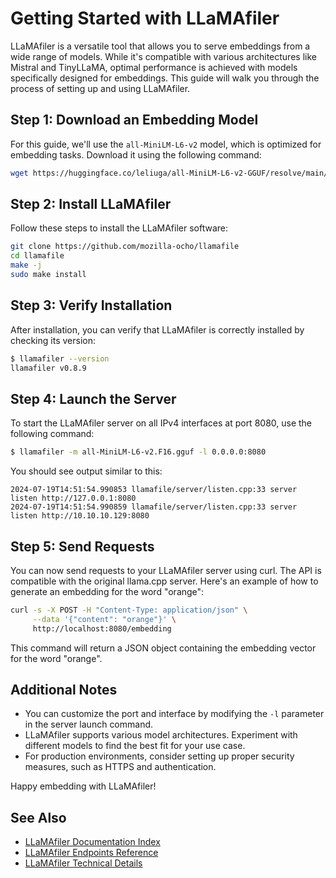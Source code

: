 # Getting Started with LLaMAfiler

LLaMAfiler is a versatile tool that allows you to serve embeddings from
a wide range of models. While it's compatible with various architectures
like Mistral and TinyLLaMA, optimal performance is achieved with models
specifically designed for embeddings. This guide will walk you through
the process of setting up and using LLaMAfiler.

## Step 1: Download an Embedding Model

For this guide, we'll use the `all-MiniLM-L6-v2` model, which is
optimized for embedding tasks. Download it using the following command:

```bash
wget https://huggingface.co/leliuga/all-MiniLM-L6-v2-GGUF/resolve/main/all-MiniLM-L6-v2.F16.gguf
```

## Step 2: Install LLaMAfiler

Follow these steps to install the LLaMAfiler software:

```bash
git clone https://github.com/mozilla-ocho/llamafile
cd llamafile
make -j
sudo make install
```

## Step 3: Verify Installation

After installation, you can verify that LLaMAfiler is correctly installed by checking its version:

```bash
$ llamafiler --version
llamafiler v0.8.9
```

## Step 4: Launch the Server

To start the LLaMAfiler server on all IPv4 interfaces at port 8080, use the following command:

```bash
$ llamafiler -m all-MiniLM-L6-v2.F16.gguf -l 0.0.0.0:8080
```

You should see output similar to this:

```
2024-07-19T14:51:54.990853 llamafile/server/listen.cpp:33 server listen http://127.0.0.1:8080
2024-07-19T14:51:54.990859 llamafile/server/listen.cpp:33 server listen http://10.10.10.129:8080
```

## Step 5: Send Requests

You can now send requests to your LLaMAfiler server using curl. The API is compatible with the original llama.cpp server. Here's an example of how to generate an embedding for the word "orange":

```bash
curl -s -X POST -H "Content-Type: application/json" \
     --data '{"content": "orange"}' \
     http://localhost:8080/embedding
```

This command will return a JSON object containing the embedding vector for the word "orange".

## Additional Notes

- You can customize the port and interface by modifying the `-l` parameter in the server launch command.
- LLaMAfiler supports various model architectures. Experiment with different models to find the best fit for your use case.
- For production environments, consider setting up proper security measures, such as HTTPS and authentication.

Happy embedding with LLaMAfiler!

## See Also

- [LLaMAfiler Documentation Index](index.md)
- [LLaMAfiler Endpoints Reference](endpoints.md)
- [LLaMAfiler Technical Details](technical_details.md)
